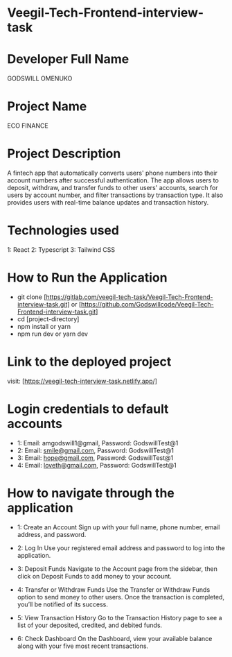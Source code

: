 # Veegil-Tech-Frontend-interview-task

# Developer Full Name

GODSWILL OMENUKO

# Project Name

ECO FINANCE

# Project Description

A fintech app that automatically converts users' phone numbers into their account numbers after successful authentication. The app allows users to deposit, withdraw, and transfer funds to other users' accounts, search for users by account number, and filter transactions by transaction type. It also provides users with real-time balance updates and transaction history.

# Technologies used

1: React
2: Typescript
3: Tailwind CSS

# How to Run the Application

- git clone [https://gitlab.com/veegil-tech-task/Veegil-Tech-Frontend-interview-task.git] or [https://github.com/Godswillcode/Veegil-Tech-Frontend-interview-task.git]
- cd [project-directory]
- npm install or yarn
- npm run dev or yarn dev

# Link to the deployed project

visit: [https://veegil-tech-interview-task.netlify.app/]

# Login credentials to default accounts

- 1: Email: amgodswill1@gmail, Password: GodswillTest@1
- 2: Email: smile@gmail.com, Password: GodswillTest@1
- 3: Email: hope@gmail.com, Password: GodswillTest@1
- 4: Email: loveth@gmail.com, Password: GodswillTest@1

# How to navigate through the application

- 1: Create an Account
  Sign up with your full name, phone number, email address, and password.

- 2: Log In
  Use your registered email address and password to log into the application.

- 3: Deposit Funds
  Navigate to the Account page from the sidebar, then click on Deposit Funds to add money to your account.

- 4: Transfer or Withdraw Funds
  Use the Transfer or Withdraw Funds option to send money to other users. Once the transaction is completed, you’ll be notified of its success.

- 5: View Transaction History
  Go to the Transaction History page to see a list of your deposited, credited, and debited funds.

- 6: Check Dashboard
  On the Dashboard, view your available balance along with your five most recent transactions.
